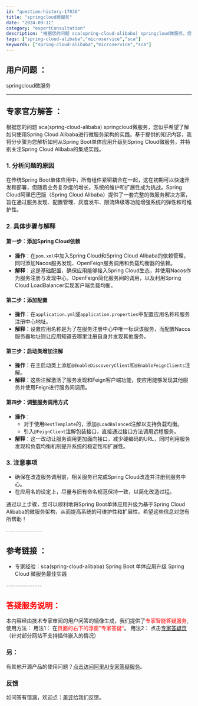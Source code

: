 ```yaml
---
id: "question-history-17036"
title: "springcloud微服务"
date: "2024-09-11"
category: "expertConsultation"
description: "根据您的问题 sca(spring-cloud-alibaba) springcloud微服务，您似乎希望了解如何使用Spring Cloud Alibaba进行微服务架构的实践。基于提供的知识内容，我将分步骤为您解析如何从Spring Boot单体应用升级到Spring Cloud微服务，并特别关"
tags: ["spring-cloud-alibaba","microservice","sca"]
keywords: ["spring-cloud-alibaba","microservice","sca"]
---
```


## 用户问题 ： 
 springcloud微服务  

---------------
## 专家官方解答 ：

根据您的问题 sca(spring-cloud-alibaba) springcloud微服务，您似乎希望了解如何使用Spring Cloud Alibaba进行微服务架构的实践。基于提供的知识内容，我将分步骤为您解析如何从Spring Boot单体应用升级到Spring Cloud微服务，并特别关注Spring Cloud Alibaba的集成实践。

### 1. 分析问题的原因

在传统Spring Boot单体应用中，所有组件紧密耦合在一起，这在初期可以快速开发和部署，但随着业务复杂度的增长，系统的维护和扩展性成为挑战。Spring Cloud阿里巴巴版（Spring Cloud Alibaba）提供了一套完整的微服务解决方案，旨在通过服务发现、配置管理、灰度发布、限流降级等功能增强系统的弹性和可维护性。

### 2. 具体步骤与解释

#### 第一步：添加Spring Cloud依赖
- **操作**：在`pom.xml`中加入Spring Cloud和Spring Cloud Alibaba的依赖管理，同时添加Nacos服务发现、OpenFeign服务调用和负载均衡器的依赖。
- **解释**：这是基础配置，确保应用能够接入Spring Cloud生态，并使用Nacos作为服务注册与发现中心，OpenFeign简化服务间的调用，以及利用Spring Cloud LoadBalancer实现客户端负载均衡。

#### 第二步：添加配置
- **操作**：在`application.yml`或`application.properties`中配置应用名称和服务注册中心地址。
- **解释**：设置应用名称是为了在服务注册中心中唯一标识该服务，而配置Nacos服务器地址则让应用知道去哪里注册自身并发现其他服务。

#### 第三步：启动类增加注解
- **操作**：在主启动类上添加`@EnableDiscoveryClient`和`@EnableFeignClients`注解。
- **解释**：这些注解激活了服务发现和Feign客户端功能，使应用能够发现其他服务并使用Feign进行服务间调用。

#### 第四步：调整服务调用方式
- **操作**：
  - 对于使用`RestTemplate`的，添加`@LoadBalanced`注解以支持负载均衡。
  - 引入`@FeignClient`注解包装接口，直接通过接口方法调用远程服务。
- **解释**：这一改动让服务调用更加面向接口，减少硬编码的URL，同时利用服务发现和负载均衡机制提升系统的稳定性和扩展性。

### 3. 注意事项
- 确保在改造服务调用前，相关服务已完成Spring Cloud改造并注册到服务中心。
- 在应用名的设定上，尽量与旧有命名规范保持一致，以简化改造过程。

通过以上步骤，您可以顺利地将Spring Boot单体应用升级为基于Spring Cloud Alibaba的微服务架构，从而提高系统的可维护性和扩展性。希望这些信息对您有所帮助！


<font color="#949494">---------------</font> 


## 参考链接 ：

* 专家经验：sca(spring-cloud-alibaba) Spring Boot 单体应用升级 Spring Cloud 微服务最佳实践 


 <font color="#949494">---------------</font> 
 


## <font color="#FF0000">答疑服务说明：</font> 

本内容经由技术专家审阅的用户问答的镜像生成，我们提供了<font color="#FF0000">专家智能答疑服务</font>,使用方法：
用法1： 在<font color="#FF0000">页面的右下的浮窗”专家答疑“</font>。
用法2： 点击[专家答疑页](https://answer.opensource.alibaba.com/docs/intro)（针对部分网站不支持插件嵌入的情况）
### 另：


有其他开源产品的使用问题？[点击访问阿里AI专家答疑服务](https://answer.opensource.alibaba.com/docs/intro)。
### 反馈
如问答有错漏，欢迎点：[差评](https://ai.nacos.io/user/feedbackByEnhancerGradePOJOID?enhancerGradePOJOId=17071)给我们反馈。

